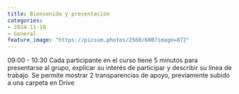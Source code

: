 ```yaml
---
title: Bienvenida y presentación
categories:
- 2024-11-18
- General
feature_image: "https://picsum.photos/2560/600?image=872"
---
```

09:00 - 10:30
Cada participante en el curso tiene 5 minutos para presentarse al grupo, explicar su interés de participar y describir su línea de trabajo. Se permite mostrar 2 transparencias de apoyo, previamente subido a una carpeta en Drive <a href="https://drive.google.com/drive/folders/1bucoOfbVS0Z7-osnFdqa5DDG_OdaMsLE?usp=drive_link">   </a>

